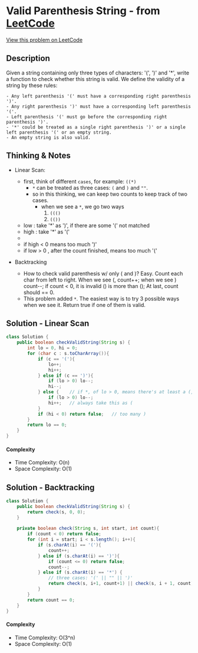 # Valid Parenthesis String - from [LeetCode](https://leetcode.com)
[View this problem on LeetCode](https://leetcode.com/problems/valid-parenthesis-string/)

## Description
 Given a string containing only three types of characters: '(', ')' and '*', write a function to check whether this string is valid. We define the validity of a string by these rules:

    - Any left parenthesis '(' must have a corresponding right parenthesis ')'.
    - Any right parenthesis ')' must have a corresponding left parenthesis '('.
    - Left parenthesis '(' must go before the corresponding right parenthesis ')'.
    - '*' could be treated as a single right parenthesis ')' or a single left parenthesis '(' or an empty string.
    - An empty string is also valid.

## Thinking & Notes
* Linear Scan:
  - first, think of different `cases`, for example: `((*)`
    - `*` can be treated as three cases: `(` and `)` and `""`.
    - so in this thinking, we can keep two counts to keep track of two cases.
      - when we see a `*`, we go two ways
        1. `((()`
        2. `(())`
  - low : take '*' as ')', if there are some '(' not matched
  - high : take '*' as '('
  - 
  - if high < 0 means too much ')'
  - if low > 0 , after the count finished, means too much '('
  
* Backtracking
    - How to check valid parenthesis w/ only ( and )? Easy. Count each char from left to right. When we see (, count++; when we see ) count--; if count < 0, it is invalid () is more than (); At last, count should == 0.
    - This problem added `*`. The easiest way is to try 3 possible ways when we see it. Return true if one of them is valid.

## Solution - Linear Scan
```java
class Solution {
    public boolean checkValidString(String s) {
        int lo = 0, hi = 0;
        for (char c : s.toCharArray()){
            if (c == '('){
                lo++;
                hi++;
            } else if (c == ')'){
                if (lo > 0) lo--;
                hi--;
            } else {    // if *, of lo > 0, means there's at least a (, then take this * as ), so minus 1
                if (lo > 0) lo--;
                hi++;   // always take this as (
            }
            if (hi < 0) return false;   // too many )
        }
        return lo == 0;
    }
}
```
#### Complexity
* Time Complexity: O(n)
* Space Complexity: O(1)

## Solution - Backtracking
```java
class Solution {
    public boolean checkValidString(String s) {
        return check(s, 0, 0);
    }
    
    private boolean check(String s, int start, int count){
        if (count < 0) return false;
        for (int i = start; i < s.length(); i++){
            if (s.charAt(i) == '('){
                count++;
            } else if (s.charAt(i) == ')'){
                if (count <= 0) return false;
                count--;
            } else if (s.charAt(i) == '*') {
                // three cases: '(' || "" || ')'
                return check(s, i+1, count+1) || check(s, i + 1, count) || check(s, i + 1, count - 1);
            }
        }
        return count == 0;
    }
}
```
#### Complexity
* Time Complexity: O(3^n)
* Space Complexity: O(1)

